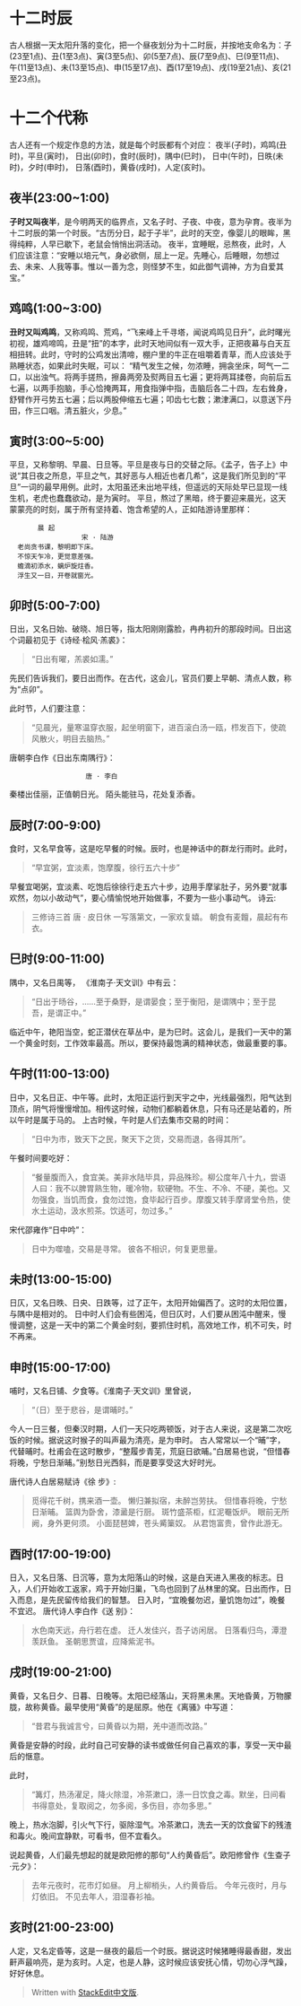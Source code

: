 # 十二时辰
古人根据一天太阳升落的变化，把一个昼夜划分为十二时辰，并按地支命名为：子(23至1点)、丑(1至3点)、寅(3至5点)、卯(5至7点)、辰(7至9点)、巳(9至11点)、午(11至13点)、未(13至15点)、申(15至17点)、酉(17至19点)、戌(19至21点)、亥(21至23点)。
#  十二个代称
古人还有一个规定作息的方法，就是每个时辰都有个对应：
夜半(子时)，鸡鸣(丑时)，平旦(寅时)，
日出(卯时)，食时(辰时)，隅中(巳时)，
日中(午时)，日昳(未时)，夕时(申时)，
日落(酉时)，黄昏(戌时)，人定(亥时)。
## 夜半(23:00~1:00)
**子时又叫夜半**，是今明两天的临界点，又名子时、子夜、中夜，意为孕育。夜半为十二时辰的第一个时辰。“古历分日，起于子半”，此时的天空，像婴儿的眼眸，黑得纯粹，人早已歇下，老鼠会悄悄出洞活动。
夜半，宜睡眠，忌熬夜，此时，人们应该注意：“安睡以培元气，身必欲侧，屈上一足。先睡心，后睡眼，勿想过去、未来、人我等事。惟以一善为念，则怪梦不生，如此御气调神，方为自爱其宝。”
## 鸡鸣(1:00~3:00)
**丑时又叫鸡鸣**，又称鸡鸣、荒鸡，“飞来峰上千寻塔，闻说鸡鸣见日升”，此时曙光初视，雄鸡啼鸣，丑是“扭”的本字，此时天地间似有一双大手，正把夜幕与白天互相扭转。此时，守时的公鸡发出清啼，棚户里的牛正在咀嚼着青草，而人应该处于熟睡状态，如果此时失眠，可以：
“精气发生之候，勿浓睡，拥衾坐床，呵气一二口，以出浊气。将两手搓热，擦鼻两旁及熨两目五七遍；更将两耳揉卷，向前后五七遍，以两手抱脑，手心恰掩两耳，用食指弹中指，击脑后各二十四，左右耸身，舒臂作开弓势五七遍；后以两股伸缩五七遍；叩齿七七数；漱津满口，以意送下丹田，作三口咽。清五脏火，少息。”
## 寅时(3:00~5:00)
平旦，又称黎明、早晨、日旦等。平旦是夜与日的交替之际。《孟子，告子上》中说“其日夜之所息，平旦之气，其好恶与人相近也者几希”，这是我们所见到的“平旦”一词的最早用例。此时，太阳虽还未出地平线，但遥远的天际处早已显现一线生机，老虎也蠢蠢欲动，是为寅时。
平旦，熬过了黑暗，终于要迎来晨光，这天蒙蒙亮的时刻，属于所有坚持着、饱含希望的人，正如陆游诗里那样：

           晨 起
                      宋 · 陆游
      老尚贪书课，黎明即下床。
      不惊天乍冷，更觉意差强。
      蟾滴初添水，螭炉旋炷香。
      浮生又一日，开卷就窗光。
## 卯时(5:00-7:00)
日出，又名日始、破晓、旭日等，指太阳刚刚露脸，冉冉初升的那段时间。日出这个词最初见于《诗经·桧风·羔裘》：
   > “日出有曜，羔裘如濡。”
 
先民们告诉我们，要日出而作。在古代，这会儿，官员们要上早朝、清点人数，称为“点卯”。

此时节，人们要注意：
>“见晨光，量寒温穿衣服，起坐明窗下，进百滚白汤一瓯，栉发百下，使疏风散火，明目去脑热。”

唐朝李白作《日出东南隅行》：
> 
                       唐 · 李白
秦楼出佳丽，正值朝日光。
陌头能驻马，花处复添香。

## 辰时(7:00-9:00)
食时，又名早食等，这是吃早餐的时候。辰时，也是神话中的群龙行雨时。此时，
>“早宜粥，宜淡素，饱摩腹，徐行五六十步”

早餐宜喝粥，宜淡素、吃饱后徐徐行走五六十步，边用手摩挲肚子，另外要“就事欢然，勿以小故动气”，要心情愉悦地开始做事，不要为一些小事动气。
诗云:
>三修诗三首
          唐 · 皮日休
一写落第文，一家欢复嬉。
朝食有麦饘，晨起有布衣。

## 巳时(9:00-11:00)
隅中，又名日禺等， 《淮南子·天文训》中有云：
>“日出于旸谷，……至于桑野，是谓晏食；至于衡阳，是谓隅中；至于昆吾，是谓正中。”

临近中午，艳阳当空，蛇正潜伏在草丛中，是为巳时。这会儿，是我们一天中的第一个黄金时刻，工作效率最高。所以，要保持最饱满的精神状态，做最重要的事。

## 午时(11:00-13:00)
日中，又名日正、中午等。此时，太阳正运行到天宇之中，光线最强烈，阳气达到顶点，阴气将慢慢增加。相传这时候，动物们都躺着休息，只有马还是站着的，所以午时是属于马的。
上古时候，午时是人们去集市交易的时间：
>“日中为市，致天下之民，聚天下之货，交易而退，各得其所”。

午餐时间要吃好：
>“餐量腹而入，食宜美。美非水陆毕具，异品殊珍。柳公度年八十九，尝语人曰：我不以脾胃熟生物，暖冷物，软硬物。不生、不冷、不硬，美也。又勿强食，当饥而食，食勿过饱，食毕起行百步。摩腹又转手摩肾堂令热，使水土运动，汲水煎茶。饮适可，勿过多。”

宋代邵雍作“日中吟”：
>日中为噬嗑，交易是寻常。
彼各不相识，何复更思量。

## 未时(13:00-15:00)
日仄，又名日昳、日央、日跌等，过了正午，太阳开始偏西了。这时的太阳位置，与隅中是相对的。
日中时人们会有些困沌，但日仄时，人们要从困沌中醒来，慢慢调整，这是一天中的第二个黄金时刻，要抓住时机，高效地工作，机不可失，时不再来。

## 申时(15:00-17:00)
哺时，又名日铺、夕食等。《淮南子·天文训》里曾说，
>“（日）至于悲谷，是谓晡时。”

今人一日三餐，但秦汉时期，人们一天只吃两顿饭，对于古人来说，这是第二次吃饭的时候。据说这时猴子的叫声最为清亮，是为申时。
古人常常以一个“晡”字，代替晡时。杜甫会在这时散步，“整履步青芜，荒庭日欲晡。”白居易也说，“但惜春将晚，宁愁日渐晡。”别愁日光西斜，而是要享受这大好时光。

唐代诗人白居易赋诗《徐 步》:
>觅得花千树，携来酒一壶。
懒归兼拟宿，未醉岂劳扶。
但惜春将晚，宁愁日渐晡。
篮舆为卧舍，漆盝是行厨。
斑竹盛茶柜，红泥罨饭炉。
眼前无所阙，身外更何须。
小面琵琶婢，苍头觱篥奴。
从君饱富贵，曾作此游无。

## 酉时(17:00-19:00)
日入，又名日落、日沉等，意为太阳落山的时候，这是白天进入黑夜的标志。日入，人们开始收工返家，鸡于开始归巢，飞鸟也回到了丛林里的窝。日出而作，日入而息，是先民留传给我们的智慧。
日入时，“宜晚餐勿迟，量饥饱勿过”，晚餐不宜迟。
唐代诗人李白作《送 别》：
>水色南天远，舟行若在虚。
迁人发佳兴，吾子访闲居。
日落看归鸟，潭澄羡跃鱼。
圣朝思贾谊，应降紫泥书。

## 戌时(19:00-21:00)
黄昏，又名日夕、日暮、日晚等。太阳已经落山，天将黑未黑。天地昏黄，万物朦胧，故称黄昏。最早使用“黄昏”的是屈原。他在《离骚》中写道：
>“昔君与我诚言兮，曰黄昏以为期，羌中道而改路。”

黄昏是安静的时段，此时自己可安静的读书或做任何自己喜欢的事，享受一天中最后的惬意。

此时，
>“篝灯，热汤濯足，降火除湿，冷茶漱口，涤一日饮食之毒。默坐，日间看书得意处，复取阅之，勿多阅，多伤目，亦勿多思。”

晚上，热水泡脚，引火气下行，驱除湿气。冷茶漱口，洗去一天的饮食留下的残渣和毒火。晚间宜静默，可看书，但不宜看久。

说起黄昏，人们最先想起的就是欧阳修的那句“人约黄昏后”。欧阳修曾作《生查子·元夕》：

>去年元夜时，花市灯如昼。
月上柳梢头，人约黄昏后。
今年元夜时，月与灯依旧。
不见去年人，泪湿春衫袖。

## 亥时(21:00-23:00)
人定，又名定昏等，这是一昼夜的最后一个时辰。据说这时候猪睡得最香甜，发出鼾声最响亮，是为亥时。人定，也是人静，这时候应该安抚心情，切勿心浮气躁，好好休息。



> Written with [StackEdit中文版](https://stackedit.cn/).
<!--stackedit_data:
eyJoaXN0b3J5IjpbLTU0OTMzMTUzMywtMTYzNzcyODI2OCwtMT
gyMTQ1MDQ0OCwxODY3NzUwMjUzLC02MDcxMjEyMjMsLTEyNzc1
MDMxMjRdfQ==
-->